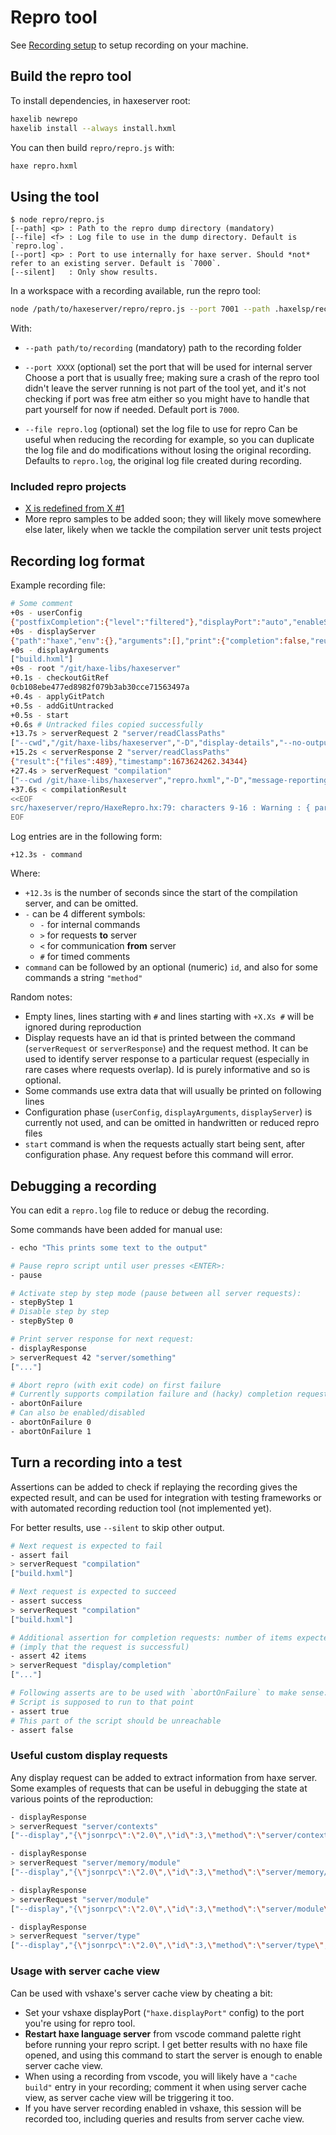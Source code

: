 # Repro tool

See [Recording setup](./Recording.md) to setup recording on your machine.

## Build the repro tool

To install dependencies, in haxeserver root:

```sh
haxelib newrepo
haxelib install --always install.hxml
```

You can then build `repro/repro.js` with:

```sh
haxe repro.hxml
```

## Using the tool

```
$ node repro/repro.js
[--path] <p> : Path to the repro dump directory (mandatory)
[--file] <f> : Log file to use in the dump directory. Default is `repro.log`.
[--port] <p> : Port to use internally for haxe server. Should *not* refer to an existing server. Default is `7000`.
[--silent]   : Only show results.
```

In a workspace with a recording available, run the repro tool:

```sh
node /path/to/haxeserver/repro/repro.js --port 7001 --path .haxelsp/recording/20230113-080000/ --file repro.log
```

With:

 * `--path path/to/recording` (mandatory) path to the recording folder

 * `--port XXXX` (optional) set the port that will be used for internal server
   Choose a port that is usually free; making sure a crash of the repro tool
   didn't leave the server running is not part of the tool yet, and it's not
   checking if port was free atm either so you might have to handle that part
   yourself for now if needed.
   Default port is `7000`.

 * `--file repro.log` (optional) set the log file to use for repro
   Can be useful when reducing the recording for example, so you can duplicate
   the log file and do modifications without losing the original recording.
   Defaults to `repro.log`, the original log file created during recording.

### Included repro projects

 * [X is redefined from X #1](./XRedefined.md)
 * More repro samples to be added soon; they will likely move somewhere else
   later, likely when we tackle the compilation server unit tests project

## Recording log format

Example recording file:

```sh
# Some comment
+0s - userConfig
{"postfixCompletion":{"level":"filtered"},"displayPort":"auto","enableServerRecording":true,"serverRecordingPath":".vim/recording/","buildCompletionCache":true,"codeGeneration":{"functions":{"anonymous":{"argumentTypeHints":false,"returnTypeHint":"never","useArrowSyntax":true,"placeOpenBraceOnNewLine":false,"explicitPublic":false,"explicitPrivate":false,"explicitNull":false},"field":{"argumentTypeHints":true,"returnTypeHint":"non-void","useArrowSyntax":false,"placeOpenBraceOnNewLine":false,"explicitPublic":false,"explicitPrivate":false,"explicitNull":false}},"imports":{"style":"type","enableAutoImports":true},"switch_":{"parentheses":false}},"diagnosticsPathFilter":"${workspaceRoot}","enableCodeLens":false,"enableCompletionCacheWarning":true,"enableDiagnostics":true,"enableServerView":false,"enableSignatureHelpDocumentation":true,"exclude":["zpp_nape"],"importsSortOrder":"all-alphabetical","inlayHints":{"variableTypes":true,"parameterNames":true,"parameterTypes":false,"functionReturnTypes":true,"conditionals":false},"maxCompletionItems":1000,"renameSourceFolders":["src","source","Source","test","tests"],"useLegacyCompletion":false}
+0s - displayServer
{"path":"haxe","env":{},"arguments":[],"print":{"completion":false,"reusing":false},"useSocket":true}
+0s - displayArguments
["build.hxml"]
+0s - root "/git/haxe-libs/haxeserver"
+0.1s - checkoutGitRef
0cb108ebe477ed8982f079b3ab30cce71563497a
+0.4s - applyGitPatch
+0.5s - addGitUntracked
+0.5s - start
+0.6s # Untracked files copied successfully
+13.7s > serverRequest 2 "server/readClassPaths"
["--cwd","/git/haxe-libs/haxeserver","-D","display-details","--no-output","build.hxml","--display","{\"jsonrpc\":\"2.0\",\"id\":2,\"method\":\"server/readClassPaths\"}"]
+15.2s < serverResponse 2 "server/readClassPaths"
{"result":{"files":489},"timestamp":1673624262.34344}
+27.4s > serverRequest "compilation"
["--cwd /git/haxe-libs/haxeserver","repro.hxml","-D","message-reporting=pretty"]
+37.6s < compilationResult
<<EOF
src/haxeserver/repro/HaxeRepro.hx:79: characters 9-16 : Warning : { parse : (__args : Array<Dynamic>) -> Void, getDoc : () -> String }
EOF
```

Log entries are in the following form:
```
+12.3s - command
```

Where:

 * `+12.3s` is the number of seconds since the start of the compilation server,
  and can be omitted.
 * `-` can be 4 different symbols:
	 * `-` for internal commands
	 * `>` for requests **to** server
	 * `<` for communication **from** server
	 * `#` for timed comments
 * `command` can be followed by an optional (numeric) `id`, and also for some
   commands a string `"method"`

Random notes:

 * Empty lines, lines starting with `#` and lines starting with `+X.Xs #` will
   be ignored during reproduction
 * Display requests have an id that is printed between the command
   (`serverRequest` or `serverResponse`) and the request method. It can be used
   to identify server response to a particular request (especially in rare cases
   where requests overlap). Id is purely informative and so is optional.
 * Some commands use extra data that will usually be printed on following lines
 * Configuration phase (`userConfig`, `displayArguments`, `displayServer`) is
   currently not used, and can be omitted in handwritten or reduced repro files
 * `start` command is when the requests actually start being sent, after
   configuration phase. Any request before this command will error.


## Debugging a recording

You can edit a `repro.log` file to reduce or debug the recording.

Some commands have been added for manual use:

```sh
- echo "This prints some text to the output"

# Pause repro script until user presses <ENTER>:
- pause

# Activate step by step mode (pause between all server requests):
- stepByStep 1
# Disable step by step
- stepByStep 0

# Print server response for next request:
- displayResponse
> serverRequest 42 "server/something"
["..."]

# Abort repro (with exit code) on first failure
# Currently supports compilation failure and (hacky) completion request failure
- abortOnFailure
# Can also be enabled/disabled
- abortOnFailure 0
- abortOnFailure 1
```

## Turn a recording into a test

Assertions can be added to check if replaying the recording gives the expected
result, and can be used for integration with testing frameworks or with
automated recording reduction tool (not implemented yet).

For better results, use `--silent` to skip other output.

```sh
# Next request is expected to fail
- assert fail
> serverRequest "compilation"
["build.hxml"]

# Next request is expected to succeed
- assert success
> serverRequest "compilation"
["build.hxml"]

# Additional assertion for completion requests: number of items expected
# (imply that the request is successful)
- assert 42 items
> serverRequest "display/completion"
["..."]

# Following asserts are to be used with `abortOnFailure` to make sense:
# Script is supposed to run to that point
- assert true
# This part of the script should be unreachable
- assert false
```

### Useful custom display requests

Any display request can be added to extract information from haxe server. Some
examples of requests that can be useful in debugging the state at various points
of the reproduction:

```sh
- displayResponse
> serverRequest "server/contexts"
["--display","{\"jsonrpc\":\"2.0\",\"id\":3,\"method\":\"server/contexts\"}"]

- displayResponse
> serverRequest "server/memory/module"
["--display","{\"jsonrpc\":\"2.0\",\"id\":3,\"method\":\"server/memory/module\",\"params\":{\"signature\":\"46758be9d6852a00c50c16bb8ef5c666\",\"path\":\"hxser.gen.CodeBuilder\"}}"]

- displayResponse
> serverRequest "server/module"
["--display","{\"jsonrpc\":\"2.0\",\"id\":3,\"method\":\"server/module\",\"params\":{\"signature\":\"46758be9d6852a00c50c16bb8ef5c666\",\"path\":\"hxser.gen.CodeBuilder\"}}"]

- displayResponse
> serverRequest "server/type"
["--display","{\"jsonrpc\":\"2.0\",\"id\":3,\"method\":\"server/type\",\"params\":{\"signature\":\"46758be9d6852a00c50c16bb8ef5c666\",\"modulePath\":\"hxser.gen.CodeBuilder\",\"typeName\":\"CodeBuilder\"}}"]
```

### Usage with server cache view

Can be used with vshaxe's server cache view by cheating a bit:

 * Set your vshaxe displayPort (`"haxe.displayPort"` config) to the port you're
   using for repro tool.
 * **Restart haxe language server** from vscode command palette right before running
   your repro script. I get better results with no haxe file opened, and using
   this command to start the server is enough to enable server cache view.
 * When using a recording from vscode, you will likely have a `"cache build"`
   entry in your recording; comment it when using server cache view, as server
   cache view will be triggering it too.
 * If you have server recording enabled in vshaxe, this session will be recorded
   too, including queries and results from server cache view.

